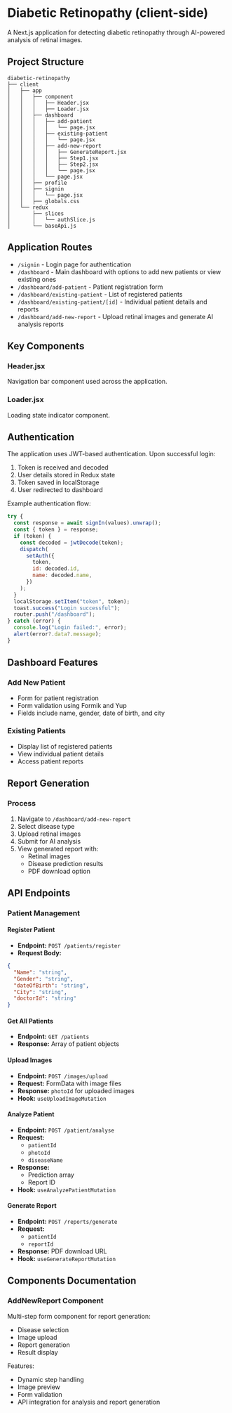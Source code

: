 # Diabetic Retinopathy (client-side)

A Next.js application for detecting diabetic retinopathy through AI-powered analysis of retinal images.

## Project Structure
```
diabetic-retinopathy
├── client
│   ├── app
│   │   ├── component
│   │   │   ├── Header.jsx
│   │   │   ├── Loader.jsx
│   │   ├── dashboard
│   │   │   ├── add-patient
│   │   │   │   └── page.jsx
│   │   │   ├── existing-patient
│   │   │   │   └── page.jsx
│   │   │   ├── add-new-report
│   │   │   │   ├── GenerateReport.jsx
│   │   │   │   ├── Step1.jsx
│   │   │   │   ├── Step2.jsx
│   │   │   │   └── page.jsx
│   │   │   └── page.jsx
│   │   ├── profile
│   │   ├── signin
│   │   │   └── page.jsx
│   │   ├── globals.css
│   └── redux
│       ├── slices
│       │   └── authSlice.js
│       └── baseApi.js
```

## Application Routes

- `/signin` - Login page for authentication
- `/dashboard` - Main dashboard with options to add new patients or view existing ones
- `/dashboard/add-patient` - Patient registration form
- `/dashboard/existing-patient` - List of registered patients
- `/dashboard/existing-patient/[id]` - Individual patient details and reports
- `/dashboard/add-new-report` - Upload retinal images and generate AI analysis reports

## Key Components

### Header.jsx
Navigation bar component used across the application.

### Loader.jsx
Loading state indicator component.

## Authentication

The application uses JWT-based authentication. Upon successful login:
1. Token is received and decoded
2. User details stored in Redux state
3. Token saved in localStorage
4. User redirected to dashboard

Example authentication flow:
```javascript
try {
  const response = await signIn(values).unwrap();
  const { token } = response;
  if (token) {
    const decoded = jwtDecode(token);
    dispatch(
      setAuth({
        token,
        id: decoded.id,
        name: decoded.name,
      })
    );
  }
  localStorage.setItem("token", token);
  toast.success("Login successful");
  router.push("/dashboard");
} catch (error) {
  console.log("Login failed:", error);
  alert(error?.data?.message);
}
```

## Dashboard Features

### Add New Patient
- Form for patient registration
- Form validation using Formik and Yup
- Fields include name, gender, date of birth, and city

### Existing Patients
- Display list of registered patients
- View individual patient details
- Access patient reports

## Report Generation

### Process
1. Navigate to `/dashboard/add-new-report`
2. Select disease type
3. Upload retinal images
4. Submit for AI analysis
5. View generated report with:
   - Retinal images
   - Disease prediction results
   - PDF download option

## API Endpoints

### Patient Management

#### Register Patient
- **Endpoint:** `POST /patients/register`
- **Request Body:**
```json
{
  "Name": "string",
  "Gender": "string",
  "dateOfBirth": "string",
  "City": "string",
  "doctorId": "string"
}
```

#### Get All Patients
- **Endpoint:** `GET /patients`
- **Response:** Array of patient objects


#### Upload Images
- **Endpoint:** `POST /images/upload`
- **Request:** FormData with image files
- **Response:** `photoId` for uploaded images
- **Hook:** `useUploadImageMutation`

#### Analyze Patient
- **Endpoint:** `POST /patient/analyse`
- **Request:**
  - `patientId`
  - `photoId`
  - `diseaseName`
- **Response:**
  - Prediction array
  - Report ID
- **Hook:** `useAnalyzePatientMutation`

#### Generate Report
- **Endpoint:** `POST /reports/generate`
- **Request:**
  - `patientId`
  - `reportId`
- **Response:** PDF download URL
- **Hook:** `useGenerateReportMutation`

## Components Documentation

### AddNewReport Component
Multi-step form component for report generation:
- Disease selection
- Image upload
- Report generation
- Result display

Features:
- Dynamic step handling
- Image preview
- Form validation
- API integration for analysis and report generation
